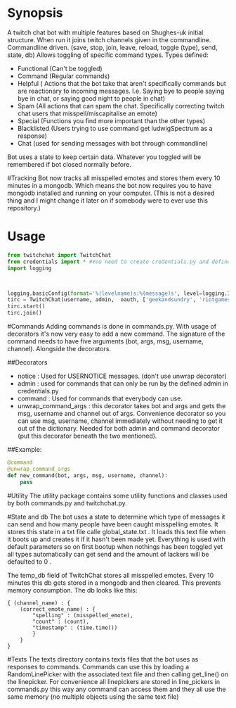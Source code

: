 # Synopsis

A twitch chat bot with multiple features based on Shughes-uk initial structure.
When run it joins twitch channels given in the commandline.
Commandline driven. (save, stop, join, leave, reload, toggle (type), send, state, db)
Allows toggling of specific command types.
Types defined:
* Functional (Can't be toggled)
* Command (Regular commands)
* Helpful ( Actions that the bot take that aren't specifically commands but are reactionary to incoming messages. I.e. Saying bye to people saying bye in chat, or saying good night to people in chat)
* Spam (All actions that can spam the chat. Specifically correcting twitch chat users that misspell/miscapitalise an emote)
* Special (Functions you find more important than the other types)
* Blacklisted (Users trying to use command get ludwigSpectrum as a response)
* Chat (used for sending messages with bot through commandline)

Bot uses a state to keep certain data. Whatever you toggled will be remembered if bot closed normally before.

#Tracking
Bot now tracks all misspelled emotes and stores them every 10 minutes in a mongodb. Which means the bot now requires you to have mongodb installed and running on your computer. (This is not a desired thing and I might change it later on if somebody were to ever use this repository.)

# Usage
```python
from twitchchat import TwitchChat
from credentials import * #You need to create credentials.py and define username, oauth and admin in it
import logging



logging.basicConfig(format='%(levelname)s:%(message)s', level=logging.INFO)
tirc = TwitchChat(username, admin,  oauth, ['geekandsundry', 'riotgames'])
tirc.start()
tirc.join()
```

#Commands
Adding commands is done in commands.py. With usage of decorators it's now very easy to add a new command. The signature of the command needs to have five arguments (bot, args, msg, username, channel).
Alongside the decorators.

##Decorators
- notice : Used for USERNOTICE messages. (don't use unwrap decorator)
- admin : used for commands that can only be run by the defined admin in credentials.py
- command : Used for commands that everybody can use. 
- unwrap_command_args : this decorator takes bot and args and gets the msg, username and channel out of args. 
Convenience decorator so you can use msg, username, channel immediately without needing to get it out of the dictionary.
Needed for both admin and command decorator (put this decorator beneath the two mentioned).

##Example:
```python
@command
@unwrap_command_args
def new_command(bot, args, msg, username, channel):
    pass
```

#Utility
The utility package contains some utility functions and classes used by both commands.py and twitchchat.py.

#State and db
The bot uses a state to determine which type of messages it can send and how many people have been caught misspelling emotes.
It stores this state in a txt file calle global_state.txt . It loads this text file when it boots up and creates it if it hasn't been made yet.
Everything is used with default parameters so on first bootup when nothings has been toggled yet all types automatically can get send and the amount of lackers will be defaulted to 0
. 

The temp_db field of TwitchChat stores all misspelled emotes. Every 10 minutes this db gets stored in a mongodb and then cleared. This prevents memory consumption.
The db looks like this:
```
{ (channel_name) : {
    (correct_emote_name) : {
        "spelling" : (misspelled_emote),
        "count" : (count),
        "timestamp" : (time.time())
        }
    }
}
```

#Texts
The texts directory contains texts files that the bot uses as responses to commands. 
Commands can use this by loading a RandomLinePicker with the associated text file 
and then calling get_line() on the linepicker. For convenience all linepickers are stored in line_pickers in commands.py
this way any command can access them and they all use the same memory (no multiple objects using the same text file)

